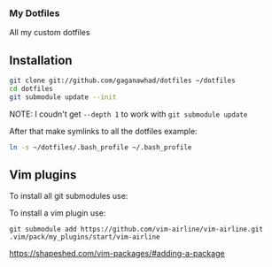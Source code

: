 ### My Dotfiles

All my custom dotfiles

Installation
------------

``` bash
git clone git://github.com/gaganawhad/dotfiles ~/dotfiles
cd dotfiles
git submodule update --init 
```

NOTE: I coudn't get `--depth 1` to work with `git submodule update`

After that make symlinks to all the dotfiles example: 

``` bash
ln -s ~/dotfiles/.bash_profile ~/.bash_profile
```

Vim plugins
------------

To install all git submodules use:

To install a vim plugin use:

`git submodule add https://github.com/vim-airline/vim-airline.git .vim/pack/my_plugins/start/vim-airline`

https://shapeshed.com/vim-packages/#adding-a-package


